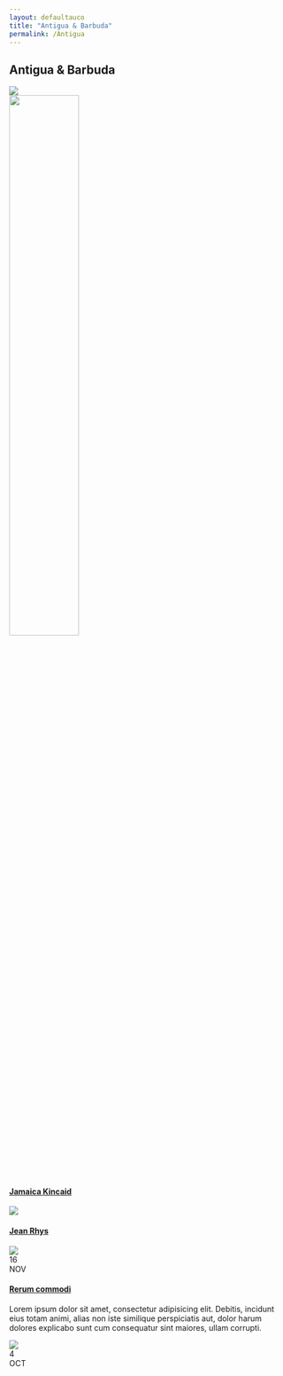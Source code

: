 ```yaml
---
layout: defaultauco
title: "Antigua & Barbuda"
permalink: /Antigua
---
```

<div class="container-0">
    <div class="container-title">
        <span class="country"><h2>Antigua & Barbuda</h2></span>
        <div class="photo-co">
          <img src="https://www.worldatlas.com/upload/f0/f2/c4/ag-01.png" >
    </div>
</div>
<!-- partial:index.partial.html -->
<div class="container">
  <div class="timeline clearfix">
  <div class="vertical-line">
  <div id="post-1" class="vesti-col timeline-post">
   <div class="vesti-content-wrapper">
     <div class="photo">
       <img src="https://www.lyceumagency.com/wp-content/uploads/2020/10/Jamaica-Kincaid.jpg" width="50%" height="50%">
       <div class="vesti-date-wrapper">
         <div class="vesti-date">
         </div>
       </div>
     </div>
     <div class="vesti-desc">
       <a class="desc-a" href="#">
         <h4><a href="/jkincaid">Jamaica Kincaid</a></h4>
       </a>
     </div>
   </div>
 </div>
    <div id="post-2" class="vesti-col timeline-post">
      <div class="vesti-content-wrapper">
        <div class="photo">
          <img src="https://3.bp.blogspot.com/-dNS72IPVUus/UDjbUHToTRI/AAAAAAAADC0/5ujqjIed854/s1600/jean+rhys.jpg">
          <div class="vesti-date-wrapper">
            <div class="vesti-date">
            </div>
          </div>
        </div>
        <div class="vesti-desc">
          <a class="desc-a" href="#">
            <h4><a href="/rhys">Jean Rhys</a></h4>
          </a>
        </div>
      </div>
    </div>
    <div id="post-3" class="vesti-col timeline-post">
      <div class="vesti-content-wrapper">
        <div class="photo">
          <img src="http://res.cloudinary.com/do5ht5y0y/image/upload/v1501322753/post-img-4_zpsazehwtua_ewyer0.jpg">
          <div class="vesti-date-wrapper">
            <div class="vesti-date">
              <span class="day">16</span>
              <br>
              <span class="month">NOV</span>
            </div>
          </div>
        </div>
        <div class="vesti-desc">
          <a class="desc-a" href="#">
            <h4>Rerum commodi</h4>
          </a>
          <p>Lorem ipsum dolor sit amet, consectetur adipisicing elit. Debitis, incidunt eius totam animi, alias non iste similique perspiciatis aut, dolor harum dolores explicabo sunt cum consequatur sint maiores, ullam corrupti.</p>
        </div>
      </div>
    </div>
    <div id="post-4" class="vesti-col timeline-post">
      <div class="vesti-content-wrapper">
        <div class="photo">
          <img src="http://res.cloudinary.com/do5ht5y0y/image/upload/v1501322753/post-img-3_zpsxo9mx2fx_lqohzy.jpg">
          <div class="vesti-date-wrapper">
            <div class="vesti-date">
              <span class="day">4</span>
              <br>
              <span class="month">OCT</span>
            </div>
          </div>
        </div>
      </div>
    </div>
    </div>
  </div>
</div>
<!-- partial -->
